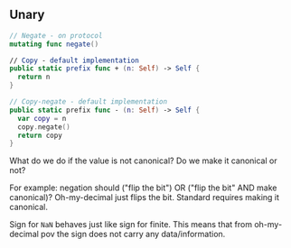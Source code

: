 ## Unary

```swift
// Negate - on protocol
mutating func negate()

// Copy - default implementation
public static prefix func + (n: Self) -> Self {
  return n
}

// Copy-negate - default implementation
public static prefix func - (n: Self) -> Self {
  var copy = n
  copy.negate()
  return copy
}
```

What do we do if the value is not canonical?
Do we make it canonical or not?

For example: negation should ("flip the bit") OR ("flip the bit" AND make canonical)? Oh-my-decimal just flips the bit. Standard requires making it canonical.

Sign for `NaN` behaves just like sign for finite. This means that from oh-my-decimal pov the sign does not carry any data/information.
